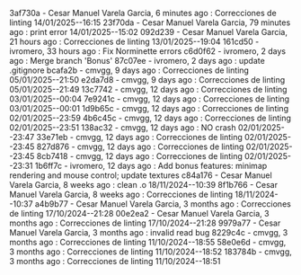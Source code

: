 3af730a - Cesar Manuel Varela Garcia, 6 minutes ago : Correcciones de linting 14/01/2025--16:15
23f70da - Cesar Manuel Varela Garcia, 79 minutes ago : print error 14/01/2025--15:02
092d239 - Cesar Manuel Varela Garcia, 21 hours ago : Correcciones de linting 13/01/2025--19:04
161cd50 - ivromero, 33 hours ago : Fix Norminette errors
c6d0f62 - ivromero, 2 days ago : Merge branch 'Bonus'
87c07ee - ivromero, 2 days ago : update .gitignore
bcafa2b - cmvgg, 9 days ago : Correcciones de linting 05/01/2025--21:50
e2da7d8 - cmvgg, 9 days ago : Correcciones de linting 05/01/2025--21:49
13c7742 - cmvgg, 12 days ago : Correcciones de linting 03/01/2025--00:04
7e9241c - cmvgg, 12 days ago : Correcciones de linting 03/01/2025--00:01
1d9b65c - cmvgg, 12 days ago : Correcciones de linting 02/01/2025--23:59
4b6c45c - cmvgg, 12 days ago : Correcciones de linting 02/01/2025--23:51
138ac32 - cmvgg, 12 days ago : NO crash 02/01/2025--23:47
33e71eb - cmvgg, 12 days ago : Correcciones de linting 02/01/2025--23:45
827d876 - cmvgg, 12 days ago : Correcciones de linting 02/01/2025--23:45
8cb7418 - cmvgg, 12 days ago : Correcciones de linting 02/01/2025--23:31
1b6ff7c - ivromero, 12 days ago : Add bonus features: minimap rendering and mouse control; update textures
c84a176 - Cesar Manuel Varela Garcia, 8 weeks ago : clean .o 18/11/2024--10:39
8f1b766 - Cesar Manuel Varela Garcia, 8 weeks ago : Correcciones de linting 18/11/2024--10:37
a4b9b77 - Cesar Manuel Varela Garcia, 3 months ago : Correcciones de linting 17/10/2024--21:28
00e2ea2 - Cesar Manuel Varela Garcia, 3 months ago : Correcciones de linting 17/10/2024--21:28
9979a77 - Cesar Manuel Varela Garcia, 3 months ago : invalid read bug
8229c4c - cmvgg, 3 months ago : Correcciones de linting 11/10/2024--18:55
58e0e6d - cmvgg, 3 months ago : Correcciones de linting 11/10/2024--18:52
183784b - cmvgg, 3 months ago : Correcciones de linting 11/10/2024--18:51